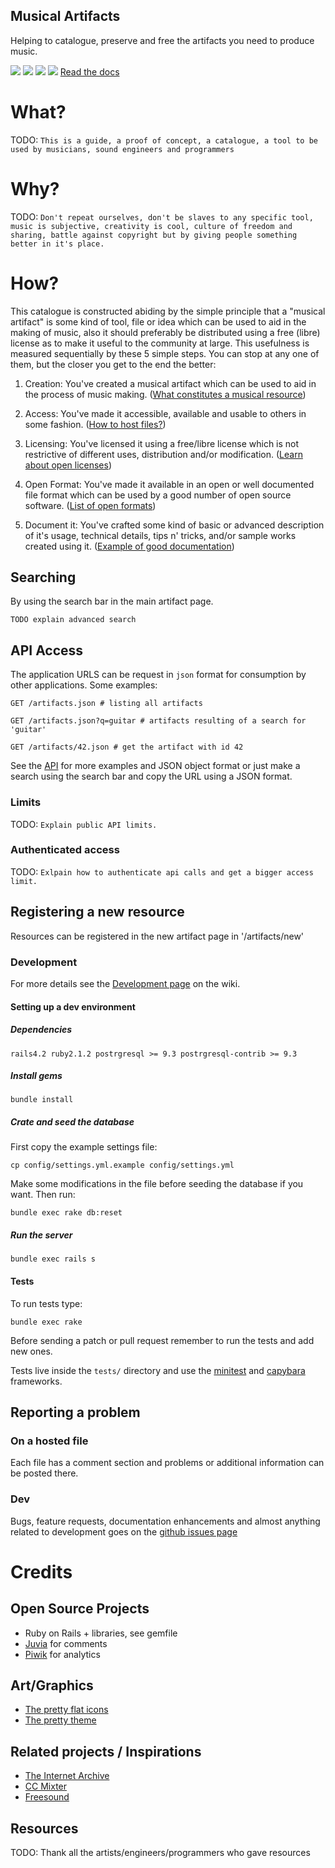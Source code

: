 Musical Artifacts
---------------------------
Helping to catalogue, preserve and free the artifacts you need to produce music.

[![](https://travis-ci.org/lfzawacki/musical-artifacts.svg?branch=master)](https://travis-ci.org/lfzawacki/musical-artifacts) [![](https://codeclimate.com/github/lfzawacki/musical-artifacts/badges/gpa.svg)](https://codeclimate.com/github/lfzawacki/musical-artifacts) [![](https://hakiri.io/github/lfzawacki/musical-artifacts/master.svg)](https://hakiri.io/github/lfzawacki/musical-artifacts/master) [![](http://inch-ci.org/github/lfzawacki/musical-artifacts.svg?branch=master)](https://inch-ci.org/github/lfzawacki/musical-artifacts) [Read the docs](https://github.com/lfzawacki/musical-artifacts/wiki)

# What?

TODO: `This is a guide, a proof of concept, a catalogue, a tool to be used by musicians, sound engineers and programmers`

# Why?

TODO: `Don't repeat ourselves, don't be slaves to any specific tool, music is subjective, creativity is cool, culture of freedom and sharing, battle against copyright but by giving people something better in it's place.`

# How?

This catalogue is constructed abiding by the simple principle that a "musical artifact" is some kind of tool, file or idea which can be used to aid in the making of music, also it should preferably be distributed using a free (libre) license as to make it useful to the community at large. This usefulness is measured sequentially by these 5 simple steps. You can stop at any one of them, but the closer you get to the end the better:

1. Creation: You've created a musical artifact which can be used to aid in the process of music making. ([What constitutes a musical resource](#))

2. Access: You've made it accessible, available and usable to others in some fashion. ([How to host files?](https://github.com/lfzawacki/musical-artifacts/wiki/File-Hosting))

3. Licensing: You've licensed it using a free/libre license which is not restrictive of different uses, distribution and/or modification. ([Learn about open licenses](https://github.com/lfzawacki/musical-artifacts/wiki/Open-Licenses))

4. Open Format: You've made it available in an open or well documented file format which can be used by a good number of open source software. ([List of open formats](https://github.com/lfzawacki/musical-artifacts/wiki/Open-Formats))

5. Document it: You've crafted some kind of basic or advanced description of it's usage, technical details, tips n' tricks, and/or sample works created using it. ([Example of good documentation](#))

## Searching

By using the search bar in the main artifact page.

`TODO explain advanced search`

## API Access

The application URLS can be request in `json` format for consumption by other applications. Some examples:

    GET /artifacts.json # listing all artifacts

    GET /artifacts.json?q=guitar # artifacts resulting of a search for 'guitar'

    GET /artifacts/42.json # get the artifact with id 42

See the [API](https://github.com/lfzawacki/musical-artifacts/wiki/API-Documentation) for more examples and JSON object format or just make a search using the search bar and copy the URL using a JSON format.

### Limits

TODO: `Explain public API limits.`

### Authenticated access

TODO: `Exlpain how to authenticate api calls and get a bigger access limit.`

## Registering a new resource

Resources can be registered in the new artifact page in '/artifacts/new'

### Development

For more details see the [Development page](https://github.com/lfzawacki/musical-artifacts/wiki/Development) on the wiki.

#### Setting up a dev environment

##### Dependencies

    rails4.2 ruby2.1.2 postrgresql >= 9.3 postrgresql-contrib >= 9.3

##### Install gems

    bundle install

##### Crate and seed the database

First copy the example settings file:

    cp config/settings.yml.example config/settings.yml

Make some modifications in the file before seeding the database if you want. Then run:

    bundle exec rake db:reset

##### Run the server

    bundle exec rails s

#### Tests

To run tests type:

    bundle exec rake

Before sending a patch or pull request remember to run the tests and add new ones.

Tests live inside the `tests/` directory and use the [minitest](http://blowmage.com/minitest-rails) and [capybara](http://blowmage.com/minitest-rails-capybara/) frameworks.

## Reporting a problem

### On a hosted file

Each file has a comment section and problems or additional information can be posted there.

### Dev

Bugs, feature requests, documentation enhancements and almost anything related to development goes on the [github issues page](https://github.com/lfzawacki/musical-artifacts/issues)

# Credits

## Open Source Projects

  * Ruby on Rails + libraries, see gemfile
  * [Juvia](https://github.com/phusion/juvia) for comments
  * [Piwik](http://piwik.org/) for analytics

## Art/Graphics

  * [The pretty flat icons](http://www.elegantthemes.com/blog/freebie-of-the-week/beautiful-flat-icons-for-free)
  * [The pretty theme](http://startbootstrap.com/template-overviews/freelancer/)

## Related projects / Inspirations

  * [The Internet Archive](https://archive.org/)
  * [CC Mixter](http://ccmixter.org/)
  * [Freesound](https://www.freesound.org/)

## Resources

TODO: Thank all the artists/engineers/programmers who gave resources
